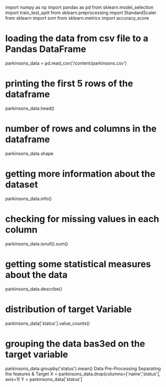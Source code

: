 import numpy as np
import pandas as pd
from sklearn.model_selection import train_test_split
from sklearn.preprocessing import StandardScaler
from sklearn import svm
from sklearn.metrics import accuracy_score
# loading the data from csv file to a Pandas DataFrame
parkinsons_data = pd.read_csv('/content/parkinsons.csv')
# printing the first 5 rows of the dataframe
parkinsons_data.head()
# number of rows and columns in the dataframe
parkinsons_data.shape
# getting more information about the dataset
parkinsons_data.info()
# checking for missing values in each column
parkinsons_data.isnull().sum()
# getting some statistical measures about the data
parkinsons_data.describe()
# distribution of target Variable
parkinsons_data['status'].value_counts()
# grouping the data bas3ed on the target variable
parkinsons_data.groupby('status').mean()
Data Pre-Processing
Separating the features & Target
X = parkinsons_data.drop(columns=['name','status'], axis=1)
Y = parkinsons_data['status']

